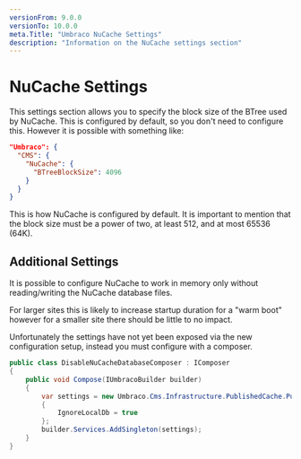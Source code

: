 ```yaml
---
versionFrom: 9.0.0
versionTo: 10.0.0
meta.Title: "Umbraco NuCache Settings"
description: "Information on the NuCache settings section"
---
```


# NuCache Settings

This settings section allows you to specify the block size of the BTree used by NuCache. This is configured by default, so you don't need to configure this. However it is possible with something like:

```json
"Umbraco": {
  "CMS": {
    "NuCache": {
      "BTreeBlockSize": 4096
    }
  }
}
```

This is how NuCache is configured by default. It is important to mention that the block size must be a power of two, at least 512, and at most 65536 (64K).

## Additional Settings

It is possible to configure NuCache to work in memory only without reading/writing the NuCache database files.

For larger sites this is likely to increase startup duration for a "warm boot" however for a smaller site there should be little to no impact.

Unfortunately the settings have not yet been exposed via the new configuration setup, instead you must configure with a composer.

```csharp
public class DisableNuCacheDatabaseComposer : IComposer
{
    public void Compose(IUmbracoBuilder builder)
    {
        var settings = new Umbraco.Cms.Infrastructure.PublishedCache.PublishedSnapshotServiceOptions
        {
            IgnoreLocalDb = true
        };
        builder.Services.AddSingleton(settings);
    }
}
```
